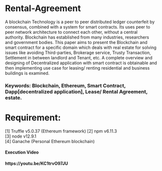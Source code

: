 # Rental-Agreement
A blockchain Technology is a peer to peer distributed ledger counterfeit by consensus, combined with a system for smart contracts. Its uses peer to peer network architecture to connect each other, without a central authority. Blockchain has established from many industries, researchers and government bodies. This paper aims to present the Blockchain and smart contract for a specific domain which deals with real estate for solving issues like avoiding Third-parties, Brokerage service, Trusty Transaction, Settlement in between landlord and Tenant, etc. A complete overview and designing of Decentralized application with smart contract is obtainable and then implementing use case for leasing/ renting residential and business buildings is examined.
<h3><b> Keywords:</b> Blockchain, Ethereum, Smart Contract, Dapp[decentralized application], Lease/ Rental Agreement, estate. 


# Requirement:
[1] Truffle v5.0.37 (Ethereum framework)
[2] npm v6.11.3     
[3] node v12.9.1     
[4] Ganache (Personal Ethereum blockchain)

<h4> Execution Video <h4>
  https://youtu.be/KC1trvO97JU

